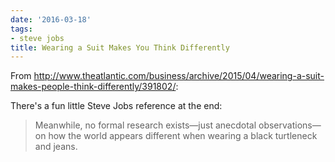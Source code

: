 ```yaml
---
date: '2016-03-18'
tags:
- steve jobs
title: Wearing a Suit Makes You Think Differently
---
```


From http://www.theatlantic.com/business/archive/2015/04/wearing-a-suit-makes-people-think-differently/391802/:

There's a fun little Steve Jobs reference at the end:

>Meanwhile, no formal research exists—just anecdotal observations—on how the world appears different when wearing a black turtleneck and jeans.
